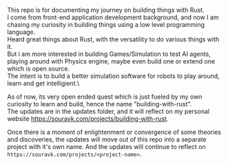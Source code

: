 This repo is for documenting my journey on building things with Rust.\
I come from front-end application development background, and now I am chasing my curiosity in building things using a low level programming language.\
Heard great things about Rust, with the versatility to do various things with it.\
But i am more interested in building Games/Simulation to test AI agents, playing around with Physics engine, maybe even build one or extend one which is open source.\
The intent is to build a better simulation software for robots to play around, learn and get intelligient.\

As of now, its very open ended quest which is just fueled by my own curiosity to learn and build, hence the name "building-with-rust".\
The updates are in the updates folder, and it will reflect on my personal website https://souravk.com/projects/building-with-rust.

Once there is a moment of enlightenment or convergence of some theories and discoveries, the updates will move out of this repo into a separate project with it's own name. And the updates will continue to reflect on `https://souravk.com/projects/<project-name>`.
